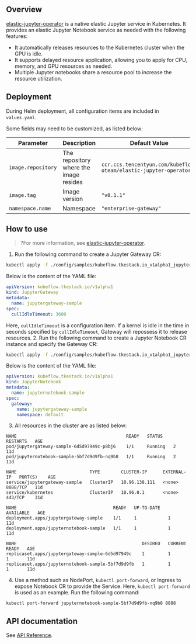 ## Overview 

[elastic-jupyter-operator](https://github.com/tkestack/elastic-jupyter-operator) is a native elastic Jupyter service in Kubernetes. It provides an elastic Jupyter Notebook service as needed with the following features:

- It automatically releases resources to the Kubernetes cluster when the GPU is idle.
- It supports delayed resource application, allowing you to apply for CPU, memory, and GPU resources as needed.
- Multiple Jupyter notebooks share a resource pool to increase the resource utilization.


## Deployment

During Helm deployment, all configuration items are included in `values.yaml`.

Some fields may need to be customized, as listed below:

| Parameter               | Description         | Default Value                                                       |
| ------------------ | ------------ | ------------------------------------------------------------ |
| `image.repository` | The repository where the image resides | `ccr.ccs.tencentyun.com/kubeflow-oteam/elastic-jupyter-operator` |
| `image.tag`        | Image version   | `"v0.1.1"`                                                   |
| `namespace.name`   | Namespace     | `"enterprise-gateway"`                                       |

## How to use

>?For more information, see [elastic-jupyter-operator](https://github.com/tkestack/elastic-jupyter-operator/blob/master/README.md).

1. Run the following command to create a Jupyter Gateway CR:
```bash
kubectl apply -f ./config/samples/kubeflow.tkestack.io_v1alpha1_jupytergateway.yaml
```
Below is the content of the YAML file:
```yaml
apiVersion: kubeflow.tkestack.io/v1alpha1
kind: JupyterGateway
metadata:
  name: jupytergateway-sample
spec:
  cullIdleTimeout: 3600
```
Here, `cullIdleTimeout` is a configuration item. If a kernel is idle in the time in seconds specified by `cullIdleTimeout`, Gateway will repossess it to release resources.
2. Run the following command to create a Jupyter Notebook CR instance and specify the Gateway CR:
```bash
kubectl apply -f ./config/samples/kubeflow.tkestack.io_v1alpha1_jupyternotebook.yaml
```
Below is the content of the YAML file:
```yaml
apiVersion: kubeflow.tkestack.io/v1alpha1
kind: JupyterNotebook
metadata:
  name: jupyternotebook-sample
spec:
  gateway:
    name: jupytergateway-sample
    namespace: default
```
3. All resources in the cluster are as listed below:
```shell
NAME                                          READY   STATUS    RESTARTS   AGE
pod/jupytergateway-sample-6d5d97949c-p8bj6    1/1     Running   2          11d
pod/jupyternotebook-sample-5bf7d9d9fb-nq9b8   1/1     Running   2          11d

NAME                            TYPE        CLUSTER-IP      EXTERNAL-IP   PORT(S)    AGE
service/jupytergateway-sample   ClusterIP   10.96.138.111   <none>        8888/TCP   11d
service/kubernetes              ClusterIP   10.96.0.1       <none>        443/TCP    31d

NAME                                     READY   UP-TO-DATE   AVAILABLE   AGE
deployment.apps/jupytergateway-sample    1/1     1            1           11d
deployment.apps/jupyternotebook-sample   1/1     1            1           11d

NAME                                                DESIRED   CURRENT   READY   AGE
replicaset.apps/jupytergateway-sample-6d5d97949c    1         1         1       11d
replicaset.apps/jupyternotebook-sample-5bf7d9d9fb   1         1         1       11d
```
4. Use a method such as NodePort, `kubectl port-forward`, or Ingress to expose Notebook CR to provide the Service. Here, `kubectl port-forward` is used as an example. Run the following command:
```shell
kubectl port-forward jupyternotebook-sample-5bf7d9d9fb-nq9b8 8888
```

## API documentation

See [API Reference](https://github.com/tkestack/elastic-jupyter-operator/blob/master/docs/api/generated.asciidoc).
